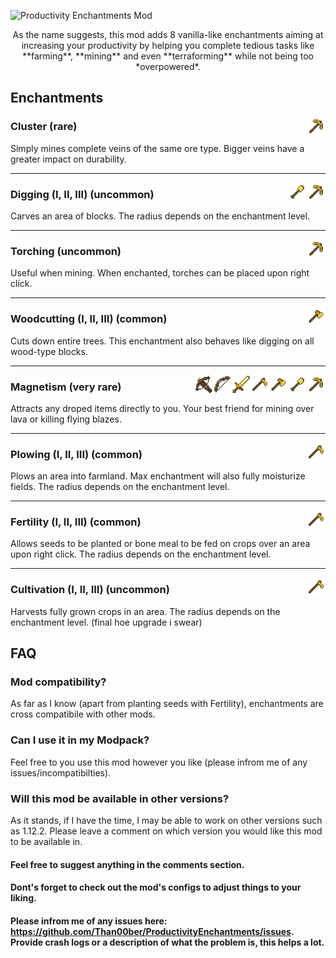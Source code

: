 
![Productivity Enchantments Mod](https://github.com/noahgreff/ProductivityEnchantments/blob/master/assets/title.png)


<p style="text-align:center;">
    As the name suggests, this mod adds 8 vanilla-like enchantments aiming at increasing your productivity by helping you complete tedious tasks like **farming**, **mining** and even **terraforming** while not being too *overpowered*. 
</p>

Enchantments
---------------

<img src="assets/icons/pi.png" align="right" width="30px" height="auto">

### Cluster (rare)

Simply mines complete veins of the same ore type. Bigger veins have a greater impact on durability. 

<hr>

<img src="assets/icons/pi.png" align="right" width="30px" height="auto">
<img src="assets/icons/sh.png" align="right" width="30px" height="auto">

### Digging (I, II, III) (uncommon)

Carves an area of blocks. The radius depends on the enchantment level.

<hr>

<img src="assets/icons/pi.png" align="right" width="30px" height="auto">

### Torching (uncommon)

Useful when mining. When enchanted, torches can be placed upon right click. 

<hr>

<img src="assets/icons/ax.png" align="right" width="30px" height="auto">

### Woodcutting (I, II, III) (common)

Cuts down entire trees. This enchantment also behaves like digging on all wood-type blocks.

<hr>

<img src="assets/icons/pi.png" align="right" width="30px" height="auto">
<img src="assets/icons/sh.png" align="right" width="30px" height="auto">
<img src="assets/icons/ax.png" align="right" width="30px" height="auto">
<img src="assets/icons/ho.png" align="right" width="30px" height="auto">
<img src="assets/icons/sw.png" align="right" width="30px" height="auto">
<img src="assets/icons/bo.png" align="right" width="30px" height="auto">
<img src="assets/icons/cr.png" align="right" width="30px" height="auto">

### Magnetism (very rare)

Attracts any droped items directly to you. Your best friend for mining over lava or killing flying blazes.

<hr>

<img src="assets/icons/ho.png" align="right" width="30px" height="auto">

### Plowing (I, II, III) (common)

Plows an area into farmland. Max enchantment will also fully moisturize fields. The radius depends on the enchantment level.

<hr>

<img src="assets/icons/ho.png" align="right" width="30px" height="auto">

### Fertility (I, II, III) (common)

Allows seeds to be planted or bone meal to be fed on crops over an area upon right click. The radius depends on the enchantment level.

<hr>

<img src="assets/icons/ho.png" align="right" width="30px" height="auto">

### Cultivation (I, II, III) (uncommon)

Harvests fully grown crops in an area. The radius depends on the enchantment level. (final hoe upgrade i swear)



FAQ
---------------

### Mod compatibility?

As far as I know (apart from planting seeds with Fertility), enchantments are cross compatibile with other mods.


### Can I use it in my Modpack?

Feel free to you use this mod however you like (please infrom me of any issues/incompatibilties).


### Will this mod be available in other versions?

As it stands, if I have the time, I may be able to work on other versions such as 1.12.2. Please leave a comment on which version you would like this mod to be available in.

#### Feel free to suggest anything in the comments section.

#### Dont's forget to check out the mod's configs to adjust things to your liking.

#### Please infrom me of any issues here: https://github.com/Than00ber/ProductivityEnchantments/issues. Provide crash logs or a description of what the problem is, this helps a lot. 
